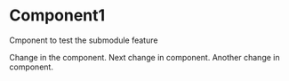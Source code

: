 Component1
==========

Cmponent to test the submodule feature

Change in the component.
Next change in component.
Another change in component.